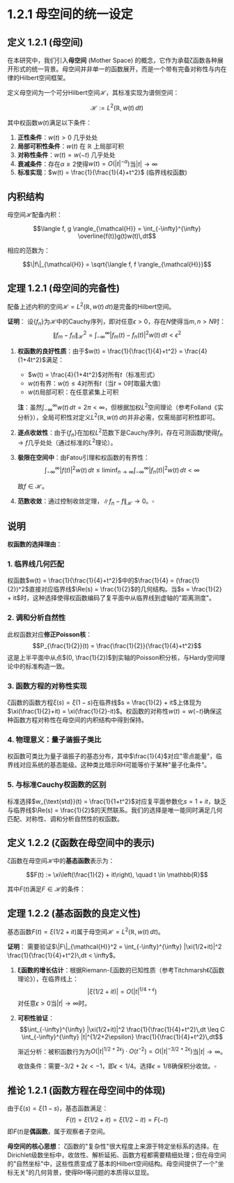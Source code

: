 # 1.2.1 母空间的统一设定

## 定义 1.2.1 (母空间)

在本研究中，我们引入**母空间** (Mother Space) 的概念，它作为承载ζ函数各种展开形式的统一背景。母空间并非单一的函数展开，而是一个带有完备对称性与内在律的Hilbert空间框架。

定义母空间为一个可分Hilbert空间$\mathcal{H}$，其标准实现为谱侧空间：

$$\mathcal{H} := L^2(\mathbb{R}, w(t)\,dt)$$

其中权函数$w(t)$满足以下条件：

1. **正性条件**：$w(t) > 0$ 几乎处处
2. **局部可积性条件**：$w(t)$ 在 $\mathbb{R}$ 上局部可积
3. **对称性条件**：$w(t) = w(-t)$ 几乎处处
4. **衰减条件**：存在$\alpha \geq 2$使得$w(t) = O(|t|^{-\alpha})$当$|t| \to \infty$
5. **标准实现**：$w(t) = \frac{1}{\frac{1}{4}+t^2}$ (临界线权函数)

## 内积结构

母空间$\mathcal{H}$配备内积：

$$\langle f, g \rangle_{\mathcal{H}} = \int_{-\infty}^{\infty} \overline{f(t)}g(t)w(t)\,dt$$

相应的范数为：

$$\|f\|_{\mathcal{H}} = \sqrt{\langle f, f \rangle_{\mathcal{H}}}$$

## 定理 1.2.1 (母空间的完备性)

配备上述内积的空间$\mathcal{H} = L^2(\mathbb{R}, w(t)\,dt)$是完备的Hilbert空间。

**证明**：
设$\{f_n\}$为$\mathcal{H}$中的Cauchy序列，即对任意$\epsilon > 0$，存在$N$使得当$m,n > N$时：
$$\|f_m - f_n\|_{\mathcal{H}}^2 = \int_{-\infty}^{\infty} |f_m(t) - f_n(t)|^2 w(t)\,dt < \epsilon^2$$

1. **权函数的良好性质**：由于$w(t) = \frac{1}{\frac{1}{4}+t^2} = \frac{4}{1+4t^2}$满足：
   - $w(t) = \frac{4}{1+4t^2}$对所有$t$（标准形式）
   - $w(t)$有界：$w(t) \leq 4$对所有$t$（当$t=0$时取最大值）
   - $w(t)$局部可积：在任意紧集上可积
   
   **注**：虽然$\int_{-\infty}^{\infty} w(t)\,dt = 2\pi < \infty$，但根据加权$L^2$空间理论（参考Folland《实分析》），全局可积性对定义$L^2(\mathbb{R}, w(t)\,dt)$并非必需，仅需局部可积性即可。

2. **逐点收敛性**：由于$\{f_n\}$在加权$L^2$范数下是Cauchy序列，存在可测函数$f$使得$f_n \to f$几乎处处（通过标准的$L^2$理论）。

3. **极限在空间中**：由Fatou引理和权函数的有界性：
   $$\int_{-\infty}^{\infty} |f(t)|^2 w(t)\,dt \leq \liminf_{n \to \infty} \int_{-\infty}^{\infty} |f_n(t)|^2 w(t)\,dt < \infty$$
   
   故$f \in \mathcal{H}$。

4. **范数收敛**：通过控制收敛定理，$\|f_n - f\|_{\mathcal{H}} \to 0$。$\square$

## 说明

**权函数的选择理由**：

### 1. 临界线几何匹配
权函数$w(t) = \frac{1}{\frac{1}{4}+t^2}$中的$\frac{1}{4} = (\frac{1}{2})^2$直接对应临界线$\Re(s) = \frac{1}{2}$的几何结构。当$s = \frac{1}{2} + it$时，这种选择使得权函数编码了复平面中从临界线到虚轴的"距离测度"。

### 2. 调和分析自然性  
此权函数对应**修正Poisson核**：
$$P_{\frac{1}{2}}(t) = \frac{\frac{1}{2}}{\frac{1}{4}+t^2}$$
这是上半平面中从点$(0, \frac{1}{2})$到实轴的Poisson积分核，与Hardy空间理论中的标准构造一致。

### 3. 函数方程的对称性实现
ζ函数的函数方程$\xi(s) = \xi(1-s)$在临界线$s = \frac{1}{2} + it$上体现为$\xi(\frac{1}{2}+it) = \xi(\frac{1}{2}-it)$。权函数的对称性$w(t) = w(-t)$确保这种函数方程对称性在母空间的内积结构中得到保持。

### 4. 物理意义：量子谐振子类比
权函数可类比为量子谐振子的基态分布，其中$\frac{1}{4}$对应"零点能量"，临界线对应系统的基态能级。这种类比暗示RH可能等价于某种"量子化条件"。

### 5. 与标准Cauchy权函数的区别
标准选择$w_{\text{std}}(t) = \frac{1}{1+t^2}$对应复平面参数化$s = 1 + it$，缺乏与临界线$\Re(s) = \frac{1}{2}$的天然联系。我们的选择是唯一能同时满足几何匹配、对称性、调和分析自然性的权函数。

## 定义 1.2.2 (ζ函数在母空间中的表示)

ζ函数在母空间$\mathcal{H}$中的**基态函数**表示为：

$$F(t) := \xi\left(\frac{1}{2} + it\right), \quad t \in \mathbb{R}$$

其中$F(t)$满足$F \in \mathcal{H}$的条件：

## 定理 1.2.2 (基态函数的良定义性)

基态函数$F(t) = \xi(1/2 + it)$属于母空间$\mathcal{H} = L^2(\mathbb{R}, w(t)\,dt)$。

**证明**：
需要验证$\|F\|_{\mathcal{H}}^2 = \int_{-\infty}^{\infty} |\xi(1/2+it)|^2 \frac{1}{\frac{1}{4}+t^2}\,dt < \infty$。

1. **ξ函数的增长估计**：根据Riemann-ξ函数的已知性质（参考Titchmarsh《ζ函数理论》），在临界线上：
   $$|\xi(1/2 + it)| = O(|t|^{1/4+\epsilon})$$
   对任意$\epsilon > 0$当$|t| \to \infty$时。

2. **可积性验证**：
   $$\int_{-\infty}^{\infty} |\xi(1/2+it)|^2 \frac{1}{\frac{1}{4}+t^2}\,dt \leq C \int_{-\infty}^{\infty} |t|^{1/2+2\epsilon} \frac{1}{\frac{1}{4}+t^2}\,dt$$
   
   渐近分析：被积函数行为为$O(|t|^{1/2+2\epsilon}) \cdot O(t^{-2}) = O(|t|^{-3/2+2\epsilon})$当$|t| \to \infty$。
   
   收敛条件：需要$-3/2+2\epsilon < -1$，即$\epsilon < 1/4$。选择$\epsilon = 1/8$确保积分收敛。$\square$

## 推论 1.2.1 (函数方程在母空间中的体现)

由于$\xi(s) = \xi(1-s)$，基态函数满足：
$$F(t) = \xi(1/2+it) = \xi(1/2-it) = F(-t)$$
即$F(t)$是**偶函数**，属于观察者子空间。

**母空间的核心思想**：
ζ函数的"复杂性"很大程度上来源于特定坐标系的选择。在Dirichlet级数坐标中，收敛性、解析延拓、函数方程都需要精细处理；但在母空间的"自然坐标"中，这些性质变成了基本的Hilbert空间结构。母空间提供了一个"坐标无关"的几何背景，使得RH等问题的本质得以显现。